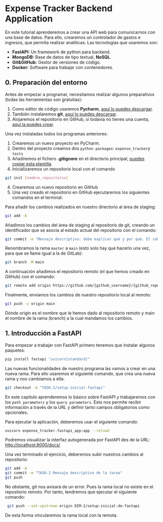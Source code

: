# Expense Tracker Backend Application 

En este tutorial aprenderemos a crear una API web para comunicarnos con una base de datos. Para ello, crearemos un
controlador de gastos e ingresos, que permita realizar analíticas. Las tecnologías que usaremos son: 

- **FastAPI:**  Un framework de python para backend.
- **MongoDB:** Base de datos de tipo textual, **NoSQL**.
- **Git&GitHub:** Gestor de versiones de código. 
- **Docker:** Software para trabajar con contenedores. 

## 0. Preparación del entorno

Antes de empezar a programar, necesitamos realizar algunos preparativos (todas las herramientas son gratuitas): 

1. Como editor de código usaremos **Pycharm**, 
[aquí lo puedes descargar](https://www.jetbrains.com/pycharm/download/#section=windows).
2. También instalaremos **git**, [aquí lo puedes descargar](https://git-scm.com/downloads).
3. Alojaremos el repositorio en GitHub, si todavía no tienes una cuenta, 
[aquí la puedes crear](https://github.com/signup?ref_cta=Sign+up&ref_loc=header+logged+out&ref_page=%2F&source=header-home).

Una vez instaladas todos los programas anteriores: 

1. Crearemos un nuevo proyecto en PyCharm.
2. Dentro del proyecto creamos dos `python packages`: `expense_tracker`y `tests`
3. Añadiremos el fichero **.gitignore** en el directorio principal, 
[puedes copiar esta plantilla](https://gist.github.com/MOOOWOOO/3cf91616c9f3bbc3d1339adfc707b08a).
4. Inicializaremos un repositorio local con el comando
```bash
git init [nombre_repositorio]
```
4. Crearemos un nuevo repositorio en GitHub
5. Una vez creado el repositorio en GitHub ejecutaremos los siguientes comandos en el terminal: 

Para añadir los cambios realizados en nuestro directorio al área de staging: 

```bash
git add -A
```

Añadimos los cambios del área de staging al repositorio de git, creando un identificador
que se asocia al estado actual del repositorio con el comando: 

```bash
git commit -m "Mensaje descriptivo: debe explicar qué y por qué. El cómo ya se ve en los cambios"
```

Renombramos la rama `master` a `main` (esto solo hay que hacerlo una vez, para que se llame igual a la de GitLab):

```bash
git branch -M main
```

A continuación añadimos el repositorio remoto (el que hemos creado en GitHub) con el comando:

```bash
git remote add origin https://github.com/{github_username}/{github_repo}.git
```

Finalmente, enviamos los cambios de nuestro repositorio local al remoto:

```bash
git push -u origin main
```

Dónde origin es el nombre que le hemos dado al repositorio remoto y main el nombre de la 
rama (branch) a la cual mandamos los cambios.


## 1. Introducción a FastAPI

Para empezar a trabajar con FastAPI primero tenemos que instalar algunos paquetes: 

```bash
pip install fastapi "uvicorn[standard]"
```

Las nuevas funcionalidades de nuestro programa las vamos a crear en una nueva rama. 
Para ello usaremos el siguiente comando, que crea una nueva rama y nos cambiamos a ella: 

```bash
git checkout -b "TASK-2/setup-inicial-fastapi"
```

En este capítulo aprenderemos lo básico sobre FastAPI y trabajaremos con los `path parameters` 
y los `query parameters`. Esto nos permite recibir información a través de la URL y definir 
tanto campos obligatorios como opcionales. 

Para ejecutar la aplicación, deberemos usar el siguiente comando: 

```bash
uvicorn expense_tracker.fastapi_app:app --reload
```

Podremos visualizar la interfaz autogenerada por FastAPI des de la URL: 
<http://localhost:8000/docs/>

Una vez terminado el ejercicio, deberemos subir nuestros cambios al repositorio:

```bash
git add -A
git commit -m "TASK-2 Mensaje descriptivo de la tarea"
git push
```

No obstante, git nos avisará de un error. Pues la rama local no existe en el repositorio 
remoto. Por tanto, tendremos que ejecutar el siguiente comando: 

```bash
 git push --set-upstream origin DIM-2/setup-inicial-de-fastapi
```

De esta forma vincularemos la rama local con la remota.